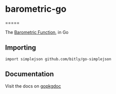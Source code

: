 # barometric-go
=====

The [Barometric Function](http://en.wikipedia.org/wiki/Barometric_formula), in Go

## Importing

    import simplejson github.com/bitly/go-simplejson

## Documentation

Visit the docs on [gopkgdoc](http://godoc.org/github.com/amerine/go-barometric)
